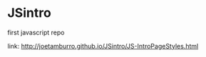 JSintro
=======

first javascript repo

link: http://joetamburro.github.io/JSintro/JS-IntroPageStyles.html
